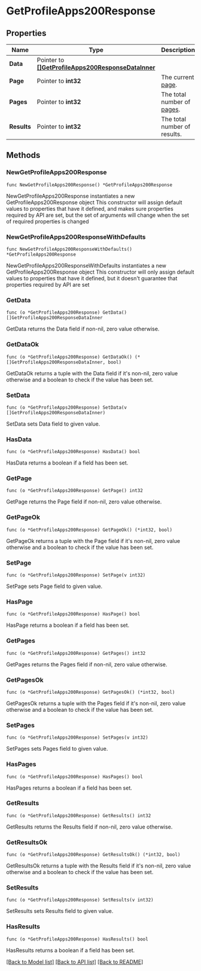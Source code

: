 # GetProfileApps200Response

## Properties

Name | Type | Description | Notes
------------ | ------------- | ------------- | -------------
**Data** | Pointer to [**[]GetProfileApps200ResponseDataInner**](GetProfileApps200ResponseDataInner.md) |  | [optional] 
**Page** | Pointer to **int32** | The current [page](https://techdocs.akamai.com/linode-api/reference/pagination). | [optional] [readonly] 
**Pages** | Pointer to **int32** | The total number of [pages](https://techdocs.akamai.com/linode-api/reference/pagination). | [optional] [readonly] 
**Results** | Pointer to **int32** | The total number of results. | [optional] [readonly] 

## Methods

### NewGetProfileApps200Response

`func NewGetProfileApps200Response() *GetProfileApps200Response`

NewGetProfileApps200Response instantiates a new GetProfileApps200Response object
This constructor will assign default values to properties that have it defined,
and makes sure properties required by API are set, but the set of arguments
will change when the set of required properties is changed

### NewGetProfileApps200ResponseWithDefaults

`func NewGetProfileApps200ResponseWithDefaults() *GetProfileApps200Response`

NewGetProfileApps200ResponseWithDefaults instantiates a new GetProfileApps200Response object
This constructor will only assign default values to properties that have it defined,
but it doesn't guarantee that properties required by API are set

### GetData

`func (o *GetProfileApps200Response) GetData() []GetProfileApps200ResponseDataInner`

GetData returns the Data field if non-nil, zero value otherwise.

### GetDataOk

`func (o *GetProfileApps200Response) GetDataOk() (*[]GetProfileApps200ResponseDataInner, bool)`

GetDataOk returns a tuple with the Data field if it's non-nil, zero value otherwise
and a boolean to check if the value has been set.

### SetData

`func (o *GetProfileApps200Response) SetData(v []GetProfileApps200ResponseDataInner)`

SetData sets Data field to given value.

### HasData

`func (o *GetProfileApps200Response) HasData() bool`

HasData returns a boolean if a field has been set.

### GetPage

`func (o *GetProfileApps200Response) GetPage() int32`

GetPage returns the Page field if non-nil, zero value otherwise.

### GetPageOk

`func (o *GetProfileApps200Response) GetPageOk() (*int32, bool)`

GetPageOk returns a tuple with the Page field if it's non-nil, zero value otherwise
and a boolean to check if the value has been set.

### SetPage

`func (o *GetProfileApps200Response) SetPage(v int32)`

SetPage sets Page field to given value.

### HasPage

`func (o *GetProfileApps200Response) HasPage() bool`

HasPage returns a boolean if a field has been set.

### GetPages

`func (o *GetProfileApps200Response) GetPages() int32`

GetPages returns the Pages field if non-nil, zero value otherwise.

### GetPagesOk

`func (o *GetProfileApps200Response) GetPagesOk() (*int32, bool)`

GetPagesOk returns a tuple with the Pages field if it's non-nil, zero value otherwise
and a boolean to check if the value has been set.

### SetPages

`func (o *GetProfileApps200Response) SetPages(v int32)`

SetPages sets Pages field to given value.

### HasPages

`func (o *GetProfileApps200Response) HasPages() bool`

HasPages returns a boolean if a field has been set.

### GetResults

`func (o *GetProfileApps200Response) GetResults() int32`

GetResults returns the Results field if non-nil, zero value otherwise.

### GetResultsOk

`func (o *GetProfileApps200Response) GetResultsOk() (*int32, bool)`

GetResultsOk returns a tuple with the Results field if it's non-nil, zero value otherwise
and a boolean to check if the value has been set.

### SetResults

`func (o *GetProfileApps200Response) SetResults(v int32)`

SetResults sets Results field to given value.

### HasResults

`func (o *GetProfileApps200Response) HasResults() bool`

HasResults returns a boolean if a field has been set.


[[Back to Model list]](../README.md#documentation-for-models) [[Back to API list]](../README.md#documentation-for-api-endpoints) [[Back to README]](../README.md)


